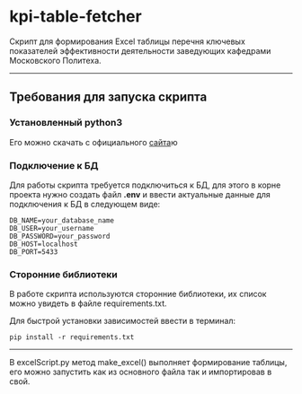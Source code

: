 # kpi-table-fetcher

Скрипт для формирования Excel таблицы перечня ключевых показателей эффективности деятельности заведующих кафедрами Московского Политеха.

---

## Требования для запуска скрипта

### Установленный python3

Его можно скачать с официального [сайта](https://www.python.org/downloads/)ю

### Подключение к БД

Для работы скрипта требуется подключиться к БД, для этого в корне проекта нужно создать файл **.env** и ввести актуальные данные для подключения к БД в следующем виде:

```
DB_NAME=your_database_name
DB_USER=your_username
DB_PASSWORD=your_password
DB_HOST=localhost
DB_PORT=5433
```

### Сторонние библиотеки

В работе скрипта используются сторонние библиотеки, их список можно увидеть в файле requirements.txt.

Для быстрой установки зависимостей ввести в терминал:
```
pip install -r requirements.txt
```

---

В excelScript.py метод make_excel() выполняет формирование таблицы, его можно запустить как из основного файла так и импортировав в свой.

